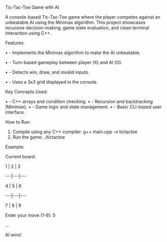 Tic-Tac-Toe Game with AI

A console-based Tic-Tac-Toe game where the player competes against an unbeatable AI using the Minimax algorithm. This project showcases recursive decision-making, game state evaluation, and clean terminal interaction using C++.

Features:

•	- Implements the Minimax algorithm to make the AI unbeatable.

•	- Turn-based gameplay between player (X) and AI (O).

•	- Detects win, draw, and invalid inputs.

•	- Uses a 3x3 grid displayed in the console.


Key Concepts Used:

•	- C++ arrays and condition checking.
•	- Recursion and backtracking (Minimax).
•	- Game logic and state management.
•	- Basic CLI-based user interface.

How to Run:
1. Compile using any C++ compiler:
   g++ main.cpp -o tictactoe
2. Run the game:
   ./tictactoe
   
Example:

Current board:

 1 | 2 | 3
 
---|---|---

 4 | 5 | 6
 
---|---|---

 7 | 8 | 9
 

Enter your move (1-9): 5

...

AI wins!
